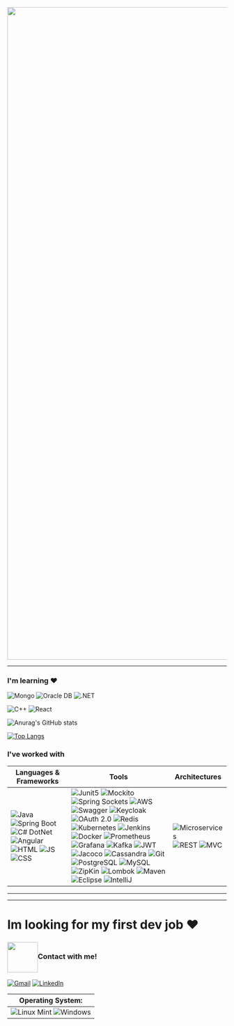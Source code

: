 <img align="center" width="1500" src="https://thumbs.gfycat.com/TartThreadbareChinchilla-size_restricted.gif" />

----------------------

### I'm learning ♥  

![Mongo](https://img.shields.io/badge/Mongo-23D96C?style=for-the-badge&logo=mongodb&logoColor=white)
![Oracle DB](https://img.shields.io/badge/OracleDB-orange?style=for-the-badge&logo=oracle&logoColor=white)
![.NET](https://img.shields.io/badge/Framework-white?style=for-the-badge&logo=.net&logoColor=purple)

![C++](https://img.shields.io/badge/C++-blue?style=for-the-badge&logo=cplusplus&logoColor=white)
![React](https://img.shields.io/badge/React-white?style=for-the-badge&logo=React&logoColor=blue)


![Anurag's GitHub stats](https://github-readme-stats.vercel.app/api?username=CsarNarciso&hide=reviews,discussions_started,discussions_answered,prs_merged,prs_merged_percentage&show_icons=true&theme=midnight-purple)

[![Top Langs](https://github-readme-stats.vercel.app/api/top-langs/?username=CsarNarciso&layout=pie&theme=maroongold)](https://github.com/anuraghazra/github-readme-stats)

### I've worked with

| Languages & Frameworks | Tools | Architectures | 
|-|-|-|
| ![Java](https://img.shields.io/badge/Java-white?logo=java&logoColor=orange&style=for-the-badge) ![Spring Boot](https://img.shields.io/badge/Spring%20Boot-6DB33F?logo=Spring%20Boot&logoColor=black&style=for-the-badge) ![C# DotNet](https://img.shields.io/badge/Sharp-620EA5?style=for-the-badge&logo=c&logoColor=white) ![Angular](https://img.shields.io/badge/Angular-white?style=for-the-badge&logo=Angular&logoColor=DC2B00) ![HTML](https://img.shields.io/badge/HTML-E34F26?logo=HTML5&logoColor=white&style=for-the-badge) ![JS](https://img.shields.io/badge/JS-yellow?logo=JavaScript&logoColor=white&style=for-the-badge) ![CSS](https://img.shields.io/badge/CSS-blue?logo=CSS&logoColor=white&style=for-the-badge) | ![Junit5](https://img.shields.io/badge/Junit-white?style=for-the-badge&logo=Junit5&logoColor=6DB33F) ![Mockito](https://img.shields.io/badge/Mockito-97979A?style=for-the-badge&logo=Spring&logoColor=499848) ![Spring Sockets](https://img.shields.io/badge/Sockets-black?logo=Spring%20Boot&logoColor=6DB33F&style=for-the-badge) ![AWS](https://img.shields.io/badge/AWS-333232?style=for-the-badge&logo=AmazonWebServices&logoColor=yellow) ![Swagger](https://img.shields.io/badge/Swagger-lime?style=for-the-badge&logo=swagger&logoColor=white) ![Keycloak](https://img.shields.io/badge/Keycloak-white?logo=Spring%20Security&logoColor=blue&style=for-the-badge) ![OAuth 2.0](https://img.shields.io/badge/OAuth%202.0-black?style=for-the-badge) ![Redis](https://img.shields.io/badge/Redis-black?style=for-the-badge&logo=redis&logoColor=D5540F) ![Kubernetes](https://img.shields.io/badge/Kubernetes-white?style=for-the-badge&logo=Kubernetes&logoColor=blue) ![Jenkins](https://img.shields.io/badge/Jenkins-white?style=for-the-badge&logo=Jenkins&logoColor=black) ![Docker](https://img.shields.io/badge/Docker-white?style=for-the-badge&logo=docker&logoColor=4DB1E0) ![Prometheus](https://img.shields.io/badge/Prometheus-white?style=for-the-badge&logo=Prometheus&logoColor=orange) ![Grafana](https://img.shields.io/badge/Grafana-white?style=for-the-badge&logo=Grafana&logoColor=orange) ![Kafka](https://img.shields.io/badge/Apache%20Kafka-white?style=for-the-badge&logo=Apache%20Kafka&logoColor=black) ![JWT](https://img.shields.io/badge/JWT-black?style=for-the-badge&logo=JSON%20Web%20Tokens&logoColor=FD3456) ![Jacoco](https://img.shields.io/badge/Jacoco-white?style=for-the-badge&logo=Jacoco&logoColor=red) ![Cassandra](https://img.shields.io/badge/Cassandra-white?style=for-the-badge&logo=ApacheCassandra&logoColor=blue) ![Git](http://img.shields.io/badge/Git-F1502F?style=for-the-badge&logo=Git&logoColor=white) ![PostgreSQL](https://img.shields.io/badge/PostgreSQL-6284A7?style=for-the-badge&logo=postgresql&logoColor=white) ![MySQL](https://img.shields.io/badge/MySQL-4479A1?style=for-the-badge&logo=mysql&logoColor=white) ![ZipKin](https://img.shields.io/badge/ZipKin-black?style=for-the-badge) ![Lombok](https://img.shields.io/badge/Lombok-B48550?style=for-the-badge) ![Maven](https://img.shields.io/badge/Maven-white?style=for-the-badge&logo=apachemaven&logoColor=C71A36) ![Eclipse](https://img.shields.io/badge/Eclipse%20IDE-2C2255?logo=Eclipse-IDE&logoColor=orange&style=for-the-badge) ![IntelliJ](https://img.shields.io/badge/IntelliJ%20IDEA-C70753?logo=Intellij-IDEA&logoColor=black&style=for-the-badge) | ![Microservices](https://img.shields.io/badge/Microservices-00B9FF?style=for-the-badge) ![REST](https://img.shields.io/badge/Rest%20Api-green?style=for-the-badge) ![MVC](https://img.shields.io/badge/MVC-FF0000?style=for-the-badge) | 



----------------------

----------------------

# Im looking for my first dev job ♥ 
### <img align="center" width="70" src="https://i.pinimg.com/originals/0d/c9/68/0dc968448592a7d533096b74c263cc40.gif" />Contact with me!

<a href="https://mail.google.com/mail/u/0/?fs=1&tf=cm&source=mailto&to=cesarpazol1029@gmail.com" target="_blank"><img alt="Gmail" src="https://img.shields.io/badge/Gmail-D14836?style=for-the-badge&logo=gmail&logoColor=white" /></a>
<a href="https://www.linkedin.com/in/cesar-pozol-narciso-b48727180/" target="_blank"><img alt="LinkedIn" src="https://img.shields.io/badge/linkedin-%230077B5.svg?&style=for-the-badge&logo=linkedin&logoColor=white" /></a>

| Operating System: | 
|-| 
| ![Linux Mint](https://img.shields.io/badge/Linux-white?style=for-the-badge&logo=linux&logoColor=black) ![Windows](https://img.shields.io/badge/Windows-0078D6?style=for-the-badge&logo=windows&logoColor=3D03A7) |
